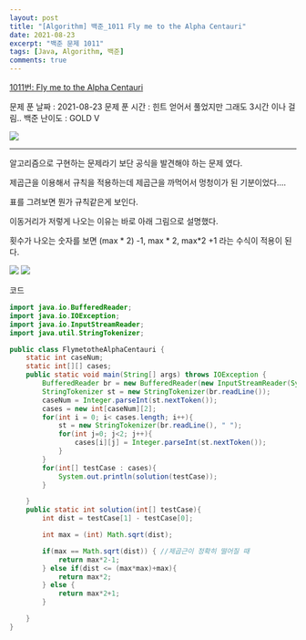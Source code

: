 ```yaml
---
layout: post
title: "[Algorithm] 백준_1011 Fly me to the Alpha Centauri"
date: 2021-08-23
excerpt: "백준 문제 1011"
tags: [Java, Algorithm, 백준]
comments: true
---
```

[1011번: Fly me to the Alpha Centauri](https://www.acmicpc.net/problem/1011)

문제 푼 날짜 : 2021-08-23
문제 푼 시간 : 힌트 얻어서 풀었지만 그래도 3시간 이나 걸림.. 
백준 난이도 : GOLD V 

<img src ="https://eunmik.github.io/bonita.blog/assets/img/2021/0823/img1.png" />

---

알고리즘으로 구현하는 문제라기 보단 공식을 발견해야 하는 문제 였다. 

제곱근을 이용해서 규칙을 적용하는데 제곱근을 까먹어서 멍청이가 된 기분이었다.... 

표를 그려보면 뭔가 규칙같은게 보인다. 

이동거리가 저렇게 나오는 이유는 바로 아래 그림으로 설명했다. 

횟수가 나오는 숫자를 보면 (max * 2) -1, max * 2, max*2 +1 라는 수식이 적용이 된다. 

<img src ="https://eunmik.github.io/bonita.blog/assets/img/2021/0823/img2.png" />

<img src ="https://eunmik.github.io/bonita.blog/assets/img/2021/0823/img3.png" />

코드

```java
import java.io.BufferedReader;
import java.io.IOException;
import java.io.InputStreamReader;
import java.util.StringTokenizer;

public class FlymetotheAlphaCentauri {
    static int caseNum;
    static int[][] cases;
    public static void main(String[] args) throws IOException {
        BufferedReader br = new BufferedReader(new InputStreamReader(System.in));
        StringTokenizer st = new StringTokenizer(br.readLine());
        caseNum = Integer.parseInt(st.nextToken());
        cases = new int[caseNum][2];
        for(int i = 0; i< cases.length; i++){
            st = new StringTokenizer(br.readLine(), " ");
            for(int j=0; j<2; j++){
                cases[i][j] = Integer.parseInt(st.nextToken());
            }
        }
        for(int[] testCase : cases){
            System.out.println(solution(testCase));
        }

    }
    public static int solution(int[] testCase){
        int dist = testCase[1] - testCase[0];

        int max = (int) Math.sqrt(dist);

        if(max == Math.sqrt(dist)) { //제곱근이 정확히 떨어질 때
            return max*2-1;
        } else if(dist <= (max*max)+max){
            return max*2;
        } else {
            return max*2+1;
        }

    }
}
```